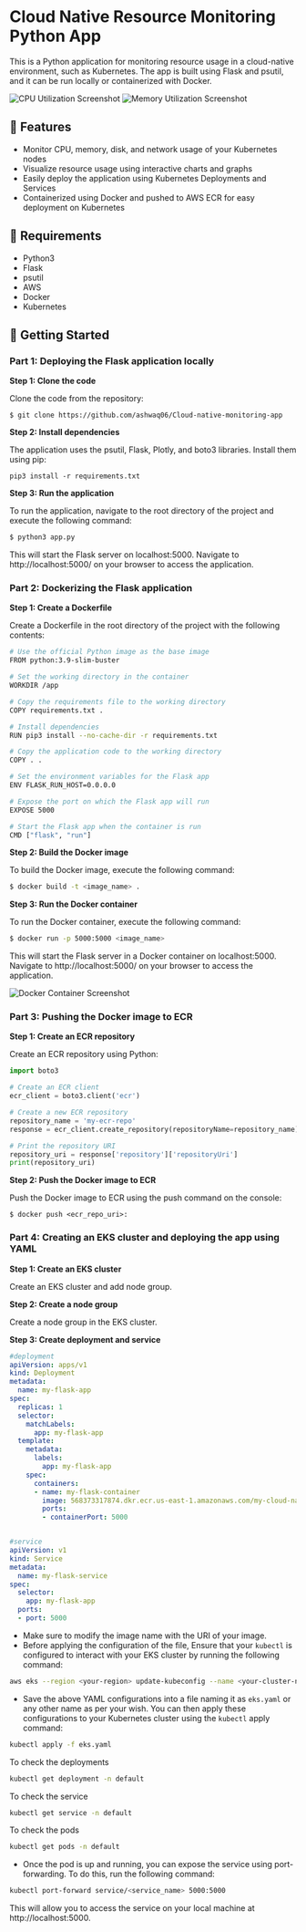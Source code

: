 # Cloud Native Resource Monitoring Python App

This is a Python application for monitoring resource usage in a cloud-native environment, such as Kubernetes. The app is built using Flask and psutil, and it can be run locally or containerized with Docker.

![CPU Utilization Screenshot](https://github.com/ashwaq06/Cloud-native-monitoring-app/assets/80192952/12442fb4-7dc3-4ea4-b626-c735e7b1d05f)
![Memory Utilization Screenshot](https://github.com/ashwaq06/Cloud-native-monitoring-app/assets/80192952/0492888d-977f-4b62-97d3-05e302f64077)



## 🌟 Features

- Monitor CPU, memory, disk, and network usage of your Kubernetes nodes
- Visualize resource usage using interactive charts and graphs
- Easily deploy the application using Kubernetes Deployments and Services
- Containerized using Docker and pushed to AWS ECR for easy deployment on Kubernetes

## 🔑 Requirements

- Python3
- Flask
- psutil
- AWS
- Docker
- Kubernetes

## 🚀 Getting Started

### Part 1: Deploying the Flask application locally

**Step 1: Clone the code**

Clone the code from the repository:

```
$ git clone https://github.com/ashwaq06/Cloud-native-monitoring-app
```
**Step 2: Install dependencies**

The application uses the psutil, Flask, Plotly, and boto3 libraries. Install them using pip:

```shell
pip3 install -r requirements.txt
```
**Step 3: Run the application**

To run the application, navigate to the root directory of the project and execute the following command:

```bash
$ python3 app.py
```
This will start the Flask server on localhost:5000. Navigate to http://localhost:5000/ on your browser to access the application.

### Part 2: Dockerizing the Flask application
**Step 1: Create a Dockerfile**

Create a Dockerfile in the root directory of the project with the following contents:
```bash
# Use the official Python image as the base image
FROM python:3.9-slim-buster

# Set the working directory in the container
WORKDIR /app

# Copy the requirements file to the working directory
COPY requirements.txt .

# Install dependencies
RUN pip3 install --no-cache-dir -r requirements.txt

# Copy the application code to the working directory
COPY . .

# Set the environment variables for the Flask app
ENV FLASK_RUN_HOST=0.0.0.0

# Expose the port on which the Flask app will run
EXPOSE 5000

# Start the Flask app when the container is run
CMD ["flask", "run"]
```
**Step 2: Build the Docker image**

To build the Docker image, execute the following command:
```bash
$ docker build -t <image_name> .
```
**Step 3: Run the Docker container**

To run the Docker container, execute the following command:

```bash
$ docker run -p 5000:5000 <image_name>
```
This will start the Flask server in a Docker container on localhost:5000. Navigate to http://localhost:5000/ on your browser to access the application.

![Docker Container Screenshot](https://github.com/ashwaq06/Cloud-native-monitoring-app/assets/80192952/a271f2ad-409d-409a-85eb-f326ecf78e61)

### Part 3: Pushing the Docker image to ECR 
**Step 1: Create an ECR repository**

Create an ECR repository using Python:

```py
import boto3

# Create an ECR client
ecr_client = boto3.client('ecr')

# Create a new ECR repository
repository_name = 'my-ecr-repo'
response = ecr_client.create_repository(repositoryName=repository_name)

# Print the repository URI
repository_uri = response['repository']['repositoryUri']
print(repository_uri)
```
**Step 2: Push the Docker image to ECR**

Push the Docker image to ECR using the push command on the console:

```
$ docker push <ecr_repo_uri>:
```
### Part 4: Creating an EKS cluster and deploying the app using YAML
**Step 1: Create an EKS cluster**

Create an EKS cluster and add node group.

**Step 2: Create a node group**

Create a node group in the EKS cluster.

**Step 3: Create deployment and service**
```yaml
#deployment
apiVersion: apps/v1
kind: Deployment
metadata:
  name: my-flask-app
spec:
  replicas: 1
  selector:
    matchLabels:
      app: my-flask-app
  template:
    metadata:
      labels:
        app: my-flask-app
    spec:
      containers:
      - name: my-flask-container
        image: 568373317874.dkr.ecr.us-east-1.amazonaws.com/my-cloud-native-repo:latest
        ports:
        - containerPort: 5000


#service
apiVersion: v1
kind: Service
metadata:
  name: my-flask-service
spec:
  selector:
    app: my-flask-app
  ports:
  - port: 5000
```
- Make sure to modify the image name with the URI of your image.
- Before applying the configuration of the file, Ensure that your `kubectl` is configured to interact with your EKS cluster by running the following command:
 ```bash
aws eks --region <your-region> update-kubeconfig --name <your-cluster-name>
```
- Save the above YAML configurations into a file naming it as `eks.yaml` or any other name as per your wish. You can then apply these configurations to your Kubernetes cluster using the `kubectl` apply command:
```bash
kubectl apply -f eks.yaml
```
To check the deployments
```bash
kubectl get deployment -n default
```
To check the service
```bash
kubectl get service -n default
``` 
To check the pods
```bash
kubectl get pods -n default
``` 

- Once the pod is up and running, you can expose the service using port-forwarding. To do this, run the following command:

```bash
kubectl port-forward service/<service_name> 5000:5000
```
This will allow you to access the service on your local machine at http://localhost:5000.
